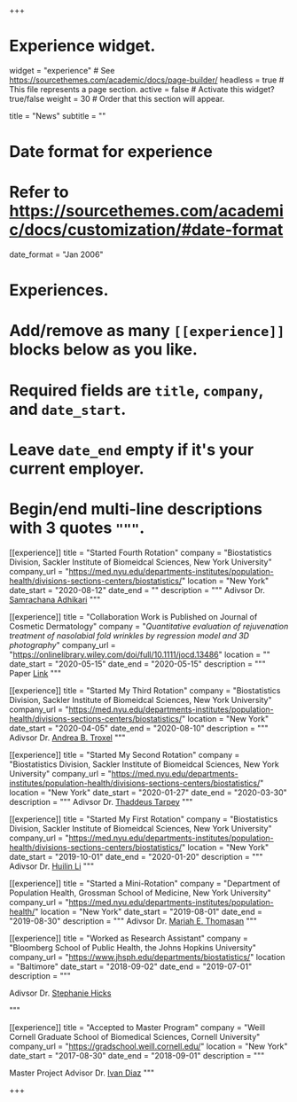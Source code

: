 +++
# Experience widget.
widget = "experience"  # See https://sourcethemes.com/academic/docs/page-builder/
headless = true  # This file represents a page section.
active = false  # Activate this widget? true/false
weight = 30  # Order that this section will appear.

title = "News"
subtitle = ""

# Date format for experience
#   Refer to https://sourcethemes.com/academic/docs/customization/#date-format
date_format = "Jan 2006"

# Experiences.
#   Add/remove as many `[[experience]]` blocks below as you like.
#   Required fields are `title`, `company`, and `date_start`.
#   Leave `date_end` empty if it's your current employer.
#   Begin/end multi-line descriptions with 3 quotes `"""`.

[[experience]]
  title = "Started Fourth Rotation"
  company = "Biostatistics Division, Sackler Institute of Biomeidcal Sciences, New York University"
  company_url = "https://med.nyu.edu/departments-institutes/population-health/divisions-sections-centers/biostatistics/"
  location = "New York"
  date_start = "2020-08-12"
  date_end = ""
  description = """
  Adivsor Dr. <a href="http://samrachana.com/" target="_blank">Samrachana Adhikari</a>
  """


[[experience]]
  title = "Collaboration Work is Published on Journal of Cosmetic Dermatology"
  company = "*Quantitative evaluation of rejuvenation treatment of nasolabial fold wrinkles by regression model and 3D photography*"
  company_url = "https://onlinelibrary.wiley.com/doi/full/10.1111/jocd.13486"
  location = ""
  date_start = "2020-05-15"
  date_end = "2020-05-15"
  description = """
  Paper <a href="https://onlinelibrary.wiley.com/doi/full/10.1111/jocd.13486" target="_blank">Link</a>
  """


[[experience]]
  title = "Started My Third Rotation"
  company = "Biostatistics Division, Sackler Institute of Biomeidcal Sciences, New York University"
  company_url = "https://med.nyu.edu/departments-institutes/population-health/divisions-sections-centers/biostatistics/"
  location = "New York"
  date_start = "2020-04-05"
  date_end = "2020-08-10"
  description = """
  Adivsor Dr. <a href="https://med.nyu.edu/faculty/andrea-b-troxel" target="_blank">Andrea B. Troxel</a>
  """



[[experience]]
  title = "Started My Second Rotation"
  company = "Biostatistics Division, Sackler Institute of Biomeidcal Sciences, New York University"
  company_url = "https://med.nyu.edu/departments-institutes/population-health/divisions-sections-centers/biostatistics/"
  location = "New York"
  date_start = "2020-01-27"
  date_end = "2020-03-30"
  description = """
  Adivsor Dr. <a href="https://med.nyu.edu/faculty/thaddeus-tarpey" target="_blank">Thaddeus Tarpey</a>
  """



[[experience]]
  title = "Started My First Rotation"
  company = "Biostatistics Division, Sackler Institute of Biomeidcal Sciences, New York University"
  company_url = "https://med.nyu.edu/departments-institutes/population-health/divisions-sections-centers/biostatistics/"
  location = "New York"
  date_start = "2019-10-01"
  date_end = "2020-01-20"
  description = """
  Adivsor Dr. <a href="https://sites.google.com/site/huilinli09/Home" target="_blank">Huilin Li</a>
  """



[[experience]]
  title = "Started a Mini-Rotation"
  company = "Department of Population Health, Grossman School of Medicine, New York University"
  company_url = "https://med.nyu.edu/departments-institutes/population-health/"
  location = "New York"
  date_start = "2019-08-01"
  date_end = "2019-08-30"
  description = """
  Adivsor Dr. <a href="https://brainnexus.com/team_member/moriahthomason/" target="_blank">Mariah E. Thomasan</a>
  """


[[experience]]
  title = "Worked as Research Assistant"
  company = "Bloomberg School of Public Health, the Johns Hopkins University"
  company_url = "https://www.jhsph.edu/departments/biostatistics/"
  location = "Baltimore"
  date_start = "2018-09-02"
  date_end = "2019-07-01"
  description = """

  Adivsor Dr. <a href="https://www.stephaniehicks.com/" target="_blank">Stephanie Hicks</a>  

  """



[[experience]]
  title = "Accepted to Master Program"
  company = "Weill Cornell Graduate School of Biomedical Sciences, Cornell University"
  company_url = "https://gradschool.weill.cornell.edu/"
  location = "New York"
  date_start = "2017-08-30"
  date_end = "2018-09-01"
  description = """

  Master Project Advisor Dr. <a href="https://www.idiaz.xyz/" target="_blank">Ivan Diaz</a>
  """

+++
